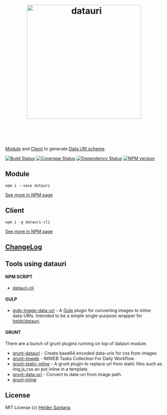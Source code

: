 
<h1 align="center">
  <br />
  <img width="365" src="https://cdn.rawgit.com/heldr/datauri/master/media/datauri.svg" alt="datauri" />
  <br />
  <br />
  <br />
</h1>

[Module](http://npm.im/datauri) and [Client](http://npm.im/datauri-cli) to generate [Data URI scheme](http://en.wikipedia.org/wiki/Data_URI_scheme).

[![Build Status](https://travis-ci.org/heldr/grunt-smushit.svg?branch=master)](http://travis-ci.org/heldr/datauri) [![Coverage Status](https://coveralls.io/repos/heldr/datauri/badge.svg?branch=master&service=github)](https://coveralls.io/github/heldr/datauri?branch=master) [![Dependency Status](https://www.versioneye.com/user/projects/560b7b3f5a262f001e0007e2/badge.svg?style=flat)](https://www.versioneye.com/user/projects/560b7b3f5a262f001e0007e2) [![NPM version](http://img.shields.io/npm/dm/datauri.svg?style=flat)](https://www.npmjs.org/package/datauri)

## Module
`npm i --save datauri`

[See more in NPM page](http://npm.im/datauri)

## Client
`npm i -g datauri-cli`

[See more in NPM page](http://npm.im/datauri-cli)

## [ChangeLog](https://github.com/heldr/datauri/releases)

## Tools using datauri

#### NPM SCRIPT
* [datauri-cli](https://npmjs.org/package/datauri-cli)


#### GULP

* [gulp-image-data-uri](https://github.com/adam-lynch/gulp-image-data-uri) - A [Gulp](http://github.com/gulpjs/gulp) plugin for converting images to inline data-URIs. Intended to be a simple single-purpose wrapper for [heldr/datauri](https://github.com/heldr/datauri).

#### GRUNT

There are a bunch of grunt plugins running on top of datauri module.

* [grunt-datauri](https://npmjs.org/package/grunt-datauri) - Create base64 encoded data-uris for css from images
* [grunt-imweb](https://npmjs.org/package/grunt-imweb) - IMWEB Tasks Collection For Daily Workflow.
* [grunt-static-inline](https://npmjs.org/package/grunt-static-inline) - A grunt plugin to replace url from static files such as img,js,css an put inline in a template.
* [grunt-data-uri](https://npmjs.org/package/grunt-data-uri) - Convert to data-uri from image path.
* [grunt-inline](https://npmjs.org/package/grunt-inline)

## License

MIT License
(c) [Helder Santana](http://heldr.com)
